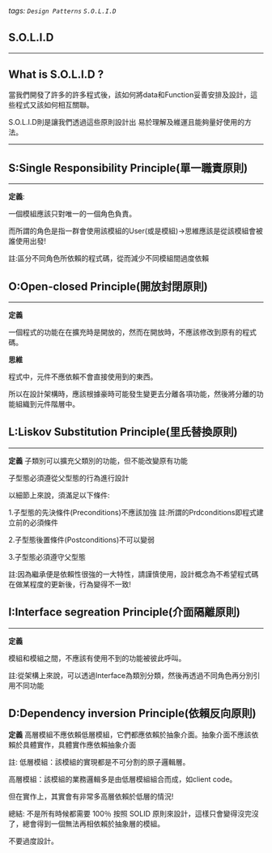 ###### tags: `Design Patterns` `S.O.L.I.D` 

## S.O.L.I.D

---

## What is S.O.L.I.D ?

當我們開發了許多的許多程式後，該如何將data和Function妥善安排及設計，這些程式又該如何相互關聯。

S.O.L.I.D則是讓我們透過這些原則設計出 易於理解及維運且能夠量好使用的方法。

---

## S:Single Responsibility Principle(單一職責原則)

---


**定義**:

一個模組應該只對唯一的一個角色負責。

而所謂的角色是指一群會使用該模組的User(或是模組)->思維應該是從該模組會被誰使用出發!

註:區分不同角色所依賴的程式碼，從而減少不同模組間過度依賴

## O:Open-closed Principle(開放封閉原則)

---

**定義**

一個程式的功能在在擴充時是開放的，然而在開放時，不應該修改到原有的程式碼。

**思維**

程式中，元件不應依賴不會直接使用到的東西。

所以在設計架構時，應該根據豪時可能發生變更去分離各項功能，然後將分離的功能組織到元件階層中。

## L:Liskov Substitution Principle(里氏替換原則)
---

**定義**
子類別可以擴充父類別的功能，但不能改變原有功能

子型態必須遵從父型態的行為進行設計

以細節上來說，須滿足以下條件:

1.子型態的先決條件(Preconditions)不應該加強
註:所謂的Prdconditions即程式建立前的必須條件

2.子型態後置條件(Postconditions)不可以變弱

3.子型態必須遵守父型態

註:因為繼承便是依賴性很強的一大特性，請謹慎使用，設計概念為不希望程式碼在做某程度的更新後，行為變得不一致!


## I:Interface segreation Principle(介面隔離原則)
---

**定義**

模組和模組之間，不應該有使用不到的功能被彼此呼叫。

註:從架構上來說，可以透過Interface為類別分類，然後再透過不同角色再分別引用不同功能

## D:Dependency inversion Principle(依賴反向原則)
**定義**
高層模組不應依賴低層模組，它們都應依賴於抽象介面。抽象介面不應該依賴於具體實作，具體實作應依賴抽象介面

註:
低層模組：該模組的實現都是不可分割的原子邏輯層。

高層模組：該模組的業務邏輯多是由低層模組組合而成，如client code。

但在實作上，其實會有非常多高層依賴於低層的情況!

總結:
不是所有時候都需要 100％ 按照 SOLID 原則來設計，這樣只會變得沒完沒了，總會得到一個無法再相依賴於抽象層的模組。

不要過度設計。

